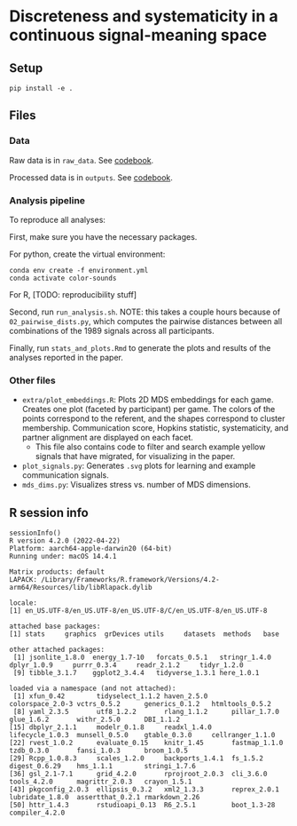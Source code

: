 # Discreteness and systematicity in a continuous signal-meaning space

## Setup

`pip install -e .`

## Files

### Data

Raw data is in `raw_data`. See [codebook](/raw_data/README.md).

Processed data is in `outputs`. See [codebook](/outputs/README.md).


### Analysis pipeline

To reproduce all analyses:

First, make sure you have the necessary packages.

For python, create the virtual environment:
```
conda env create -f environment.yml
conda activate color-sounds
```

For R, [TODO: reproducibility stuff]

Second, run `run_analysis.sh`. NOTE: this takes a couple hours because of `02_pairwise_dists.py`, which computes the pairwise distances between all combinations of the 1989 signals across all participants.

Finally, run `stats_and_plots.Rmd` to generate the plots and results of the analyses reported in the paper.


### Other files

- `extra/plot_embeddings.R`: Plots 2D MDS embeddings for each game. Creates one plot (faceted by participant) per game. The colors of the points correspond to the referent, and the shapes correspond to cluster membership. Communication score, Hopkins statistic, systematicity, and partner alignment are displayed on each facet.
    - This file also contains code to filter and search example yellow signals that have migrated, for visualizing in the paper.
- `plot_signals.py`: Generates `.svg` plots for learning and example communication signals.
- `mds_dims.py`: Visualizes stress vs. number of MDS dimensions.


## R session info

```{r}
sessionInfo()
R version 4.2.0 (2022-04-22)
Platform: aarch64-apple-darwin20 (64-bit)
Running under: macOS 14.4.1

Matrix products: default
LAPACK: /Library/Frameworks/R.framework/Versions/4.2-arm64/Resources/lib/libRlapack.dylib

locale:
[1] en_US.UTF-8/en_US.UTF-8/en_US.UTF-8/C/en_US.UTF-8/en_US.UTF-8

attached base packages:
[1] stats     graphics  grDevices utils     datasets  methods   base

other attached packages:
 [1] jsonlite_1.8.0  energy_1.7-10   forcats_0.5.1   stringr_1.4.0   dplyr_1.0.9     purrr_0.3.4     readr_2.1.2     tidyr_1.2.0
 [9] tibble_3.1.7    ggplot2_3.4.4   tidyverse_1.3.1 here_1.0.1

loaded via a namespace (and not attached):
 [1] xfun_0.42        tidyselect_1.1.2 haven_2.5.0      colorspace_2.0-3 vctrs_0.5.2      generics_0.1.2   htmltools_0.5.2
 [8] yaml_2.3.5       utf8_1.2.2       rlang_1.1.2      pillar_1.7.0     glue_1.6.2       withr_2.5.0      DBI_1.1.2
[15] dbplyr_2.1.1     modelr_0.1.8     readxl_1.4.0     lifecycle_1.0.3  munsell_0.5.0    gtable_0.3.0     cellranger_1.1.0
[22] rvest_1.0.2      evaluate_0.15    knitr_1.45       fastmap_1.1.0    tzdb_0.3.0       fansi_1.0.3      broom_1.0.5
[29] Rcpp_1.0.8.3     scales_1.2.0     backports_1.4.1  fs_1.5.2         digest_0.6.29    hms_1.1.1        stringi_1.7.6
[36] gsl_2.1-7.1      grid_4.2.0       rprojroot_2.0.3  cli_3.6.0        tools_4.2.0      magrittr_2.0.3   crayon_1.5.1
[43] pkgconfig_2.0.3  ellipsis_0.3.2   xml2_1.3.3       reprex_2.0.1     lubridate_1.8.0  assertthat_0.2.1 rmarkdown_2.26
[50] httr_1.4.3       rstudioapi_0.13  R6_2.5.1         boot_1.3-28      compiler_4.2.0
```